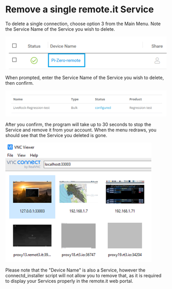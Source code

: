 # Remove a single remote.it Service

To delete a single connection, choose option 3 from the Main Menu.  Note the Service Name of the Service you wish to delete.

![](../../.gitbook/assets/image%20%28257%29.png)

When prompted, enter the Service Name of the Service you wish to delete, then confirm.

![](../../.gitbook/assets/image%20%28275%29.png)

After you confirm, the program will take up to 30 seconds to stop the Service and remove it from your account.  When the menu redraws, you should see that the Service you deleted is gone.

![](../../.gitbook/assets/image%20%28412%29.png)

Please note that the "Device Name" is also a Service, however the connectd\_installer script will not allow you to remove that, as it is required to display your Services properly in the remote.it web portal.

